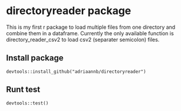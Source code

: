 
# directoryreader package

This is my first r package to load multiple files from one directory and combine them in a dataframe. Currently the only available function is directory_reader_csv2 to load csv2 (separater semicolon) files.

## Install package
```
devtools::install_github("adriaannb/directoryreader")
```

## Runt test
```
devtools::test()
```
